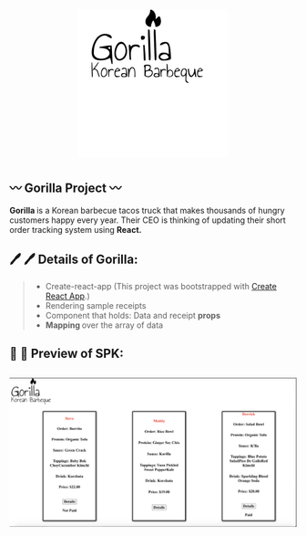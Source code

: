 
# <div align="center"> ![alt text](https://github.com/JenniferSmith007/React_Gorilla/blob/main/src/components/images/Logo.png)</div>

## 〰️ Gorilla Project 〰️
<p> <b> Gorilla </b> is a Korean barbecue tacos truck that makes thousands of hungry customers happy every year.
  Their CEO is thinking of updating their short order tracking system using <b> React.</b></p>
  
 ##  🖊 🖊 Details of Gorilla: 

> -  Create-react-app (This project was bootstrapped with [Create React App](https://github.com/facebook/create-react-app).) 
> -  Rendering sample receipts
> - Component that holds: Data and receipt <b> props </b>
> - <b> Mapping </b> over the array of data

## 🔎 🔎 Preview of SPK:

##  <div align="center">![alt text](https://github.com/JenniferSmith007/React_Gorilla/blob/main/src/components/images/Gorilla.png)</div>






